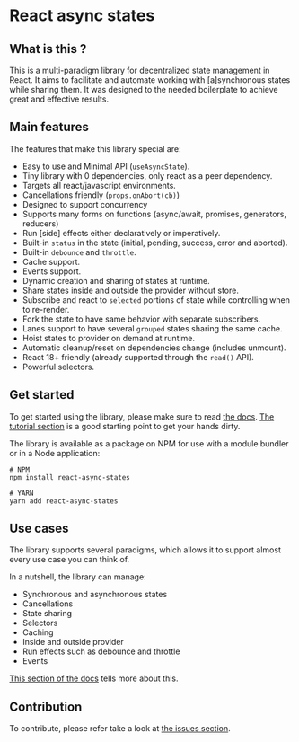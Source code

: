 # React async states

## What is this ?
This is a multi-paradigm library for decentralized state management in React.
It aims to facilitate and automate working with [a]synchronous states while 
sharing them. It was designed to the needed boilerplate to achieve great and
effective results.

## Main features
The features that make this library special are:

- Easy to use and Minimal API (`useAsyncState`).
- Tiny library with 0 dependencies, only react as a peer dependency.
- Targets all react/javascript environments.
- Cancellations friendly (`props.onAbort(cb)`)
- Designed to support concurrency
- Supports many forms on functions (async/await, promises, generators, reducers)
- Run [side] effects either declaratively or imperatively.
- Built-in `status` in the state (initial, pending, success, error and aborted).
- Built-in `debounce` and `throttle`.
- Cache support.
- Events support.
- Dynamic creation and sharing of states at runtime.
- Share states inside and outside the provider without store.
- Subscribe and react to `selected` portions of state while controlling 
when to re-render.
- Fork the state to have same behavior with separate subscribers.
- Lanes support to have several `grouped` states sharing the same cache.
- Hoist states to provider on demand at runtime.
- Automatic cleanup/reset on dependencies change (includes unmount).
- React 18+ friendly (already supported through the `read()` API).
- Powerful selectors.

## Get started

To get started using the library, please make sure to read [the docs](https://incepter.github.io/react-async-states/docs/intro).
[The tutorial section](https://incepter.github.io/react-async-states/docs/tutorial/first-steps) is a good starting point to get your hands dirty.

The library is available as a package on NPM for use with a module bundler or in a Node application:

```shell
# NPM
npm install react-async-states

# YARN
yarn add react-async-states
```


## Use cases

The library supports several paradigms, which allows it to support almost
every use case you can think of.

In a nutshell, the library can manage:
- Synchronous and asynchronous states
- Cancellations
- State sharing
- Selectors
- Caching
- Inside and outside provider
- Run effects such as debounce and throttle
- Events

[This section of the docs](https://incepter.github.io/react-async-states/docs/use-cases/) tells more about this.

## Contribution

To contribute, please refer take a look at [the issues section](https://github.com/incepter/react-async-states/issues).
